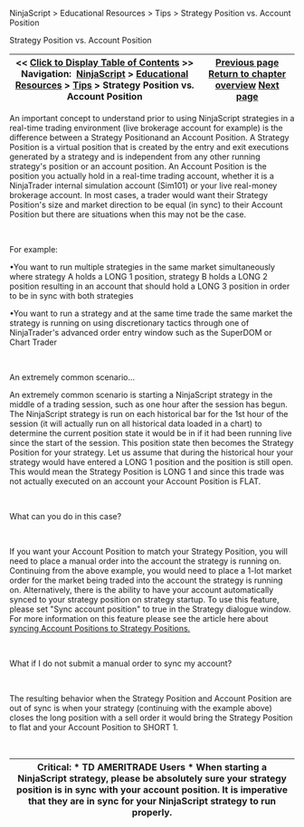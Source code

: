 ﻿


NinjaScript \> Educational Resources \> Tips \> Strategy Position vs. Account Position






















Strategy Position vs. Account Position







| \<\< [Click to Display Table of Contents](strategy_position_vs__account_.md) \>\> **Navigation:**     [NinjaScript](ninjascript-1.md) \> [Educational Resources](educational_resources-1.md) \> [Tips](tips-1.md) \> Strategy Position vs. Account Position | [Previous page](referencing_the_correct_bar-1.md) [Return to chapter overview](tips-1.md) [Next page](traceorders2-1.md) |
| --- | --- |











An important concept to understand prior to using NinjaScript strategies in a real\-time trading environment (live brokerage account for example) is the difference between a Strategy Positionand an Account Position. A Strategy Position is a virtual position that is created by the entry and exit executions generated by a strategy and is independent from any other running strategy's position or an account position. An Account Position is the position you actually hold in a real\-time trading account, whether it is a NinjaTrader internal simulation account (Sim101\) or your live real\-money brokerage account. In most cases, a trader would want their Strategy Position's size and market direction to be equal (in sync) to their Account Position but there are situations when this may not be the case.


 


For example:


•You want to run multiple strategies in the same market simultaneously where strategy A holds a LONG 1 position, strategy B holds a LONG 2 position resulting in an account that should hold a LONG 3 position in order to be in sync with both strategies

•You want to run a strategy and at the same time trade the same market the strategy is running on using discretionary tactics through one of NinjaTrader's advanced order entry window such as the SuperDOM or Chart Trader

 


An extremely common scenario...


An extremely common scenario is starting a NinjaScript strategy in the middle of a trading session, such as one hour after the session has begun. The NinjaScript strategy is run on each historical bar for the 1st hour of the session (it will actually run on all historical data loaded in a chart) to determine the current position state it would be in if it had been running live since the start of the session. This position state then becomes the Strategy Position for your strategy. Let us assume that during the historical hour your strategy would have entered a LONG 1 position and the position is still open. This would mean the Strategy Position is LONG 1 and since this trade was not actually executed on an account your Account Position is FLAT.


 


What can you do in this case?


 


If you want your Account Position to match your Strategy Position, you will need to place a manual order into the account the strategy is running on. Continuing from the above example, you would need to place a 1\-lot market order for the market being traded into the account the strategy is running on. Alternatively, there is the ability to have your account automatically synced to your strategy position on strategy startup. To use this feature, please set "Sync account position" to true in the Strategy dialogue window. For more information on this feature please see the article here about [syncing Account Positions to Strategy Position](syncing_account_positions-1.md)[s.](http://www.ninjatrader.com/support/helpGuides/nt7/syncing_account_positions.md)


 


What if I do not submit a manual order to sync my account?


 


The resulting behavior when the Strategy Position and Account Position are out of sync is when your strategy (continuing with the example above) closes the long position with a sell order it would bring the Strategy Position to flat and your Account Position to SHORT 1\.


 




| Critical: \* TD AMERITRADE Users \* When starting a NinjaScript strategy, please be absolutely sure your strategy position is in sync with your account position. It is imperative that they are in sync for your NinjaScript strategy to run properly. |
| --- |









